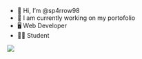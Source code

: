 - 👋 Hi, I’m @sp4rrow98
- 🌴 I am currently working on my portofolio
- 🖥️ Web Developer
- 👨‍🎓 Student

![](https://komarev.com/ghpvc/?username=sp4rrow98)

<!---
sp4rrow98/sp4rrow98 is a ✨ special ✨ repository because its `README.md` (this file) appears on your GitHub profile.
You can click the Preview link to take a look at your changes.
--->
